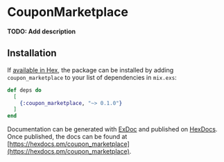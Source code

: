 # CouponMarketplace

**TODO: Add description**

## Installation

If [available in Hex](https://hex.pm/docs/publish), the package can be installed
by adding `coupon_marketplace` to your list of dependencies in `mix.exs`:

```elixir
def deps do
  [
    {:coupon_marketplace, "~> 0.1.0"}
  ]
end
```

Documentation can be generated with [ExDoc](https://github.com/elixir-lang/ex_doc)
and published on [HexDocs](https://hexdocs.pm). Once published, the docs can
be found at [https://hexdocs.pm/coupon_marketplace](https://hexdocs.pm/coupon_marketplace).

